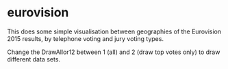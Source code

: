 # eurovision
This does some simple visualisation between geographies of the Eurovision 2015 results, by telephone voting and jury voting types.

Change the DrawAllor12 between 1 (all) and 2 (draw top votes only) to draw different data sets.
